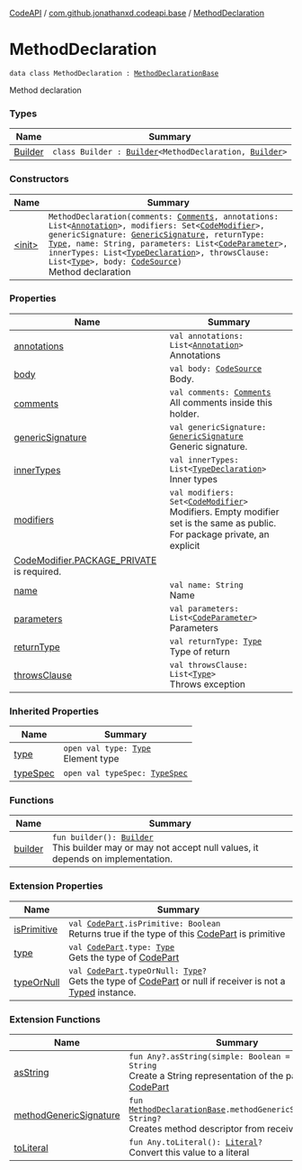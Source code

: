 [CodeAPI](../../index.md) / [com.github.jonathanxd.codeapi.base](../index.md) / [MethodDeclaration](.)

# MethodDeclaration

`data class MethodDeclaration : `[`MethodDeclarationBase`](../-method-declaration-base/index.md)

Method declaration

### Types

| Name | Summary |
|---|---|
| [Builder](-builder/index.md) | `class Builder : `[`Builder`](../-method-declaration-base/-builder/index.md)`<MethodDeclaration, `[`Builder`](-builder/index.md)`>` |

### Constructors

| Name | Summary |
|---|---|
| [&lt;init&gt;](-init-.md) | `MethodDeclaration(comments: `[`Comments`](../../com.github.jonathanxd.codeapi.base.comment/-comments/index.md)`, annotations: List<`[`Annotation`](../-annotation/index.md)`>, modifiers: Set<`[`CodeModifier`](../-code-modifier/index.md)`>, genericSignature: `[`GenericSignature`](../../com.github.jonathanxd.codeapi.generic/-generic-signature/index.md)`, returnType: `[`Type`](http://docs.oracle.com/javase/6/docs/api/java/lang/reflect/Type.html)`, name: String, parameters: List<`[`CodeParameter`](../-code-parameter/index.md)`>, innerTypes: List<`[`TypeDeclaration`](../-type-declaration/index.md)`>, throwsClause: List<`[`Type`](http://docs.oracle.com/javase/6/docs/api/java/lang/reflect/Type.html)`>, body: `[`CodeSource`](../../com.github.jonathanxd.codeapi/-code-source/index.md)`)`<br>Method declaration |

### Properties

| Name | Summary |
|---|---|
| [annotations](annotations.md) | `val annotations: List<`[`Annotation`](../-annotation/index.md)`>`<br>Annotations |
| [body](body.md) | `val body: `[`CodeSource`](../../com.github.jonathanxd.codeapi/-code-source/index.md)<br>Body. |
| [comments](comments.md) | `val comments: `[`Comments`](../../com.github.jonathanxd.codeapi.base.comment/-comments/index.md)<br>All comments inside this holder. |
| [genericSignature](generic-signature.md) | `val genericSignature: `[`GenericSignature`](../../com.github.jonathanxd.codeapi.generic/-generic-signature/index.md)<br>Generic signature. |
| [innerTypes](inner-types.md) | `val innerTypes: List<`[`TypeDeclaration`](../-type-declaration/index.md)`>`<br>Inner types |
| [modifiers](modifiers.md) | `val modifiers: Set<`[`CodeModifier`](../-code-modifier/index.md)`>`<br>Modifiers. Empty modifier set is the same as public. For package private, an explicit
[CodeModifier.PACKAGE_PRIVATE](../-code-modifier/-p-a-c-k-a-g-e_-p-r-i-v-a-t-e.md) is required. |
| [name](name.md) | `val name: String`<br>Name |
| [parameters](parameters.md) | `val parameters: List<`[`CodeParameter`](../-code-parameter/index.md)`>`<br>Parameters |
| [returnType](return-type.md) | `val returnType: `[`Type`](http://docs.oracle.com/javase/6/docs/api/java/lang/reflect/Type.html)<br>Type of return |
| [throwsClause](throws-clause.md) | `val throwsClause: List<`[`Type`](http://docs.oracle.com/javase/6/docs/api/java/lang/reflect/Type.html)`>`<br>Throws exception |

### Inherited Properties

| Name | Summary |
|---|---|
| [type](../-method-declaration-base/type.md) | `open val type: `[`Type`](http://docs.oracle.com/javase/6/docs/api/java/lang/reflect/Type.html)<br>Element type |
| [typeSpec](../-method-declaration-base/type-spec.md) | `open val typeSpec: `[`TypeSpec`](../-type-spec/index.md) |

### Functions

| Name | Summary |
|---|---|
| [builder](builder.md) | `fun builder(): `[`Builder`](-builder/index.md)<br>This builder may or may not accept null values, it depends on implementation. |

### Extension Properties

| Name | Summary |
|---|---|
| [isPrimitive](../../com.github.jonathanxd.codeapi.util/is-primitive.md) | `val `[`CodePart`](../../com.github.jonathanxd.codeapi/-code-part/index.md)`.isPrimitive: Boolean`<br>Returns true if the type of this [CodePart](../../com.github.jonathanxd.codeapi/-code-part/index.md) is primitive |
| [type](../../com.github.jonathanxd.codeapi.util/type.md) | `val `[`CodePart`](../../com.github.jonathanxd.codeapi/-code-part/index.md)`.type: `[`Type`](http://docs.oracle.com/javase/6/docs/api/java/lang/reflect/Type.html)<br>Gets the type of [CodePart](../../com.github.jonathanxd.codeapi/-code-part/index.md) |
| [typeOrNull](../../com.github.jonathanxd.codeapi.util/type-or-null.md) | `val `[`CodePart`](../../com.github.jonathanxd.codeapi/-code-part/index.md)`.typeOrNull: `[`Type`](http://docs.oracle.com/javase/6/docs/api/java/lang/reflect/Type.html)`?`<br>Gets the type of [CodePart](../../com.github.jonathanxd.codeapi/-code-part/index.md) or null if receiver is not a [Typed](../-typed/index.md) instance. |

### Extension Functions

| Name | Summary |
|---|---|
| [asString](../../com.github.jonathanxd.codeapi.util/kotlin.-any/as-string.md) | `fun Any?.asString(simple: Boolean = true): String`<br>Create a String representation of the part of this [CodePart](../../com.github.jonathanxd.codeapi/-code-part/index.md) |
| [methodGenericSignature](../../com.github.jonathanxd.codeapi.util/method-generic-signature.md) | `fun `[`MethodDeclarationBase`](../-method-declaration-base/index.md)`.methodGenericSignature(): String?`<br>Creates method descriptor from receiver. |
| [toLiteral](../../com.github.jonathanxd.codeapi.util.conversion/kotlin.-any/to-literal.md) | `fun Any.toLiteral(): `[`Literal`](../../com.github.jonathanxd.codeapi.literal/-literal/index.md)`?`<br>Convert this value to a literal |
